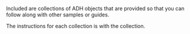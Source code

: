 Included are collections of ADH objects that are provided so that you can follow along with other samples or guides.

The instructions for each collection is with the collection.
